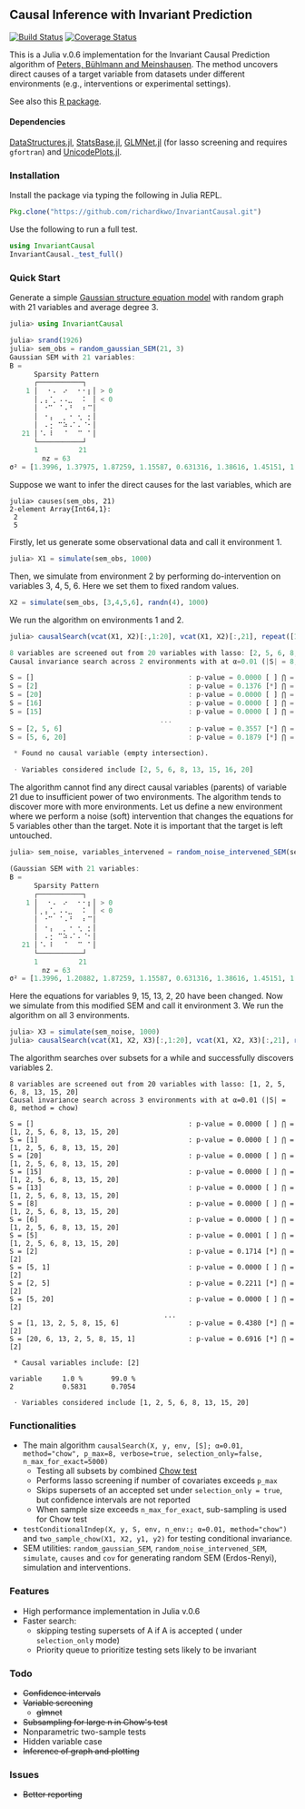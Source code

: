 ## Causal Inference with Invariant Prediction

[![Build Status](https://travis-ci.org/richardkwo/InvariantCausal.svg?branch=master)](https://travis-ci.org/richardkwo/InvariantCausal) [![Coverage Status](https://coveralls.io/repos/github/richardkwo/InvariantCausal/badge.svg?branch=master)](https://coveralls.io/github/richardkwo/InvariantCausal?branch=master)

This is a Julia v.0.6 implementation for the Invariant Causal Prediction algorithm of [Peters, Bühlmann and Meinshausen](https://doi.org/10.1111/rssb.12167). The method uncovers direct causes of a target variable from datasets under different environments (e.g., interventions or experimental settings). 

See also this [R package](https://cran.r-project.org/package=InvariantCausalPrediction).

#### Dependencies

[DataStructures.jl](https://github.com/JuliaCollections/DataStructures.jl), [StatsBase.jl](https://github.com/JuliaStats/StatsBase.jl), [GLMNet.jl](https://github.com/JuliaStats/GLMNet.jl) (for lasso screening and requires `gfortran`) and [UnicodePlots.jl](https://github.com/Evizero/UnicodePlots.jl).

### Installation

Install the package via typing the following in Julia REPL.

```Julia
Pkg.clone("https://github.com/richardkwo/InvariantCausal.git")
```

Use the following to run a full test.

```julia
using InvariantCausal
InvariantCausal._test_full()
```

### Quick Start

Generate a simple [Gaussian structure equation model](https://en.wikipedia.org/wiki/Structural_equation_modeling?oldformat=true) with random graph with 21 variables and average degree 3. 

```julia
julia> using InvariantCausal

julia> srand(1926)
julia> sem_obs = random_gaussian_SEM(21, 3)
Gaussian SEM with 21 variables:
B =
      Sparsity Pattern
      ┌───────────┐
    1 │⠀⠀⠂⠄⠀⠔⠀⠀⠂⠂⡆│ > 0
      │⢀⢠⠈⡀⠠⠠⣀⠀⠀⠅⠀│ < 0
      │⠀⠐⠉⠀⠈⠠⠘⠀⠀⠆⠉│
      │⠀⠐⢠⠀⠀⡀⠐⠀⢂⠀⡂│
      │⠀⠠⢐⠀⠉⠵⠠⠁⠄⠈⠂│
   21 │⠈⠄⠸⠀⠀⠈⠀⠀⠉⠀⠁│
      └───────────┘
      1          21
        nz = 63
σ² = [1.3996, 1.37975, 1.87259, 1.15587, 0.631316, 1.38616, 1.45151, 1.73923, 1.55834, 1.11023, 1.24599, 0.958217, 0.834141, 1.94525, 1.4888, 1.53593, 1.69174, 0.649617, 1.121, 1.14597, 0.692029]
```

Suppose we want to infer the direct causes for the last variables, which are

```
julia> causes(sem_obs, 21)
2-element Array{Int64,1}:
 2
 5
```

Firstly, let us generate some observational data and call it environment 1.

```julia
julia> X1 = simulate(sem_obs, 1000)
```

Then, we simulate from environment 2 by performing do-intervention on variables 3, 4, 5, 6. Here we set them to fixed random values.

```julia
X2 = simulate(sem_obs, [3,4,5,6], randn(4), 1000)
```

We run the algorithm on environments 1 and 2.

```julia
julia> causalSearch(vcat(X1, X2)[:,1:20], vcat(X1, X2)[:,21], repeat([1,2], inner=1000))

8 variables are screened out from 20 variables with lasso: [2, 5, 6, 8, 13, 15, 16, 20]
Causal invariance search across 2 environments with at α=0.01 (|S| = 8, method = chow)

S = []                                      : p-value = 0.0000 [ ] ⋂ = [2, 5, 6, 8, 13, 15, 16, 20]
S = [2]                                     : p-value = 0.1376 [*] ⋂ = [2]
S = [20]                                    : p-value = 0.0000 [ ] ⋂ = [2]
S = [16]                                    : p-value = 0.0000 [ ] ⋂ = [2]
S = [15]                                    : p-value = 0.0000 [ ] ⋂ = [2]
                                     ...
S = [2, 5, 6]                               : p-value = 0.3557 [*] ⋂ = [2]
S = [5, 6, 20]                              : p-value = 0.1879 [*] ⋂ = Int64[]

 * Found no causal variable (empty intersection).

 ⋅ Variables considered include [2, 5, 6, 8, 13, 15, 16, 20]
```

The algorithm cannot find any direct causal variables (parents) of variable 21 due to insufficient power of two environments. The algorithm tends to discover more with more environments. Let us define a new environment where we perform a noise (soft) intervention that changes the equations for 5 variables other than the target. Note it is important that the target is left untouched.

```Julia
julia> sem_noise, variables_intervened = random_noise_intervened_SEM(sem_obs, p_intervened=5, avoid=[21])

(Gaussian SEM with 21 variables:
B =
      Sparsity Pattern
      ┌───────────┐
    1 │⠀⠀⠂⠄⠀⠔⠀⠀⠂⠂⡆│ > 0
      │⢀⢠⠈⡀⠠⠠⣀⠀⠀⠅⠀│ < 0
      │⠀⠐⠉⠀⠈⠠⠘⠀⠀⠆⠉│
      │⠀⠐⢠⠀⠀⡀⠐⠀⢂⠀⡂│
      │⠀⠠⢐⠀⠉⠵⠠⠁⠄⠈⠂│
   21 │⠈⠄⠸⠀⠀⠈⠀⠀⠉⠀⠁│
      └───────────┘
      1          21
        nz = 63
σ² = [1.3996, 1.20882, 1.87259, 1.15587, 0.631316, 1.38616, 1.45151, 1.73923, 2.55396, 1.11023, 1.24599, 0.958217, 0.506628, 1.94525, 2.16212, 1.53593, 1.69174, 0.649617, 1.121, 2.19366, 0.692029], [9, 15, 13, 2, 20])
```

Here the equations for variables 9, 15, 13, 2, 20 have been changed. Now we simulate from this modified SEM and call it environment 3. We run the algorithm on all 3 environments.

```Julia
julia> X3 = simulate(sem_noise, 1000)
julia> causalSearch(vcat(X1, X2, X3)[:,1:20], vcat(X1, X2, X3)[:,21], repeat([1,2,3], inner=1000))
```

The algorithm searches over subsets for a while and successfully discovers variables 2. 

```
8 variables are screened out from 20 variables with lasso: [1, 2, 5, 6, 8, 13, 15, 20]
Causal invariance search across 3 environments with at α=0.01 (|S| = 8, method = chow)

S = []                                      : p-value = 0.0000 [ ] ⋂ = [1, 2, 5, 6, 8, 13, 15, 20]
S = [1]                                     : p-value = 0.0000 [ ] ⋂ = [1, 2, 5, 6, 8, 13, 15, 20]
S = [20]                                    : p-value = 0.0000 [ ] ⋂ = [1, 2, 5, 6, 8, 13, 15, 20]
S = [15]                                    : p-value = 0.0000 [ ] ⋂ = [1, 2, 5, 6, 8, 13, 15, 20]
S = [13]                                    : p-value = 0.0000 [ ] ⋂ = [1, 2, 5, 6, 8, 13, 15, 20]
S = [8]                                     : p-value = 0.0000 [ ] ⋂ = [1, 2, 5, 6, 8, 13, 15, 20]
S = [6]                                     : p-value = 0.0000 [ ] ⋂ = [1, 2, 5, 6, 8, 13, 15, 20]
S = [5]                                     : p-value = 0.0001 [ ] ⋂ = [1, 2, 5, 6, 8, 13, 15, 20]
S = [2]                                     : p-value = 0.1714 [*] ⋂ = [2]
S = [5, 1]                                  : p-value = 0.0000 [ ] ⋂ = [2]
S = [2, 5]                                  : p-value = 0.2211 [*] ⋂ = [2]
S = [5, 20]                                 : p-value = 0.0000 [ ] ⋂ = [2]
                                      ...
S = [1, 13, 2, 5, 8, 15, 6]                 : p-value = 0.4380 [*] ⋂ = [2]
S = [20, 6, 13, 2, 5, 8, 15, 1]             : p-value = 0.6916 [*] ⋂ = [2]

 * Causal variables include: [2]

variable   	 1.0 % 		 99.0 %
2          	 0.5831 	 0.7054

 ⋅ Variables considered include [1, 2, 5, 6, 8, 13, 15, 20]
```

### Functionalities

- The main algorithm `causalSearch(X, y, env, [S]; α=0.01, method="chow", p_max=8, verbose=true, selection_only=false, n_max_for_exact=5000)` 
  - Testing all subsets by combined [Chow test](https://www.wikiwand.com/en/Chow_test) 
  - Performs lasso screening if number of covariates exceeds `p_max`
  - Skips supersets of an accepted set under `selection_only = true`, but confidence intervals are not reported
  - When sample size exceeds `n_max_for_exact`, sub-sampling is used for Chow test
- `testConditionalIndep(X, y, S, env, n_env:; α=0.01, method="chow")` and `two_sample_chow(X1, X2, y1, y2)` for testing conditional invariance.
- SEM utilities: `random_gaussian_SEM`, `random_noise_intervened_SEM`, `simulate`, `causes` and `cov` for generating random SEM (Erdos-Renyi), simulation and interventions.

###  Features

- High performance implementation in Julia v.0.6
- Faster search: 
  - skipping testing supersets of A if A is accepted ( under  `selection_only` mode)
  - Priority queue to prioritize testing sets likely to be invariant

### Todo

- ~~Confidence intervals~~
- ~~Variable screening~~
  - ~~glmnet~~
- ~~Subsampling for large n in Chow's test~~
- Nonparametric two-sample tests
- Hidden variable case
- ~~Inference of graph and plotting~~

### Issues

- ~~Better reporting~~

